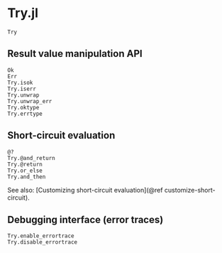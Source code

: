 # Try.jl

```@docs
Try
```

## Result value manipulation API

```@docs
Ok
Err
Try.isok
Try.iserr
Try.unwrap
Try.unwrap_err
Try.oktype
Try.errtype
```

## Short-circuit evaluation

```@docs
@?
Try.@and_return
Try.@return
Try.or_else
Try.and_then
```

See also: [Customizing short-circuit evaluation](@ref customize-short-circuit).

## Debugging interface (error traces)

```@docs
Try.enable_errortrace
Try.disable_errortrace
```

